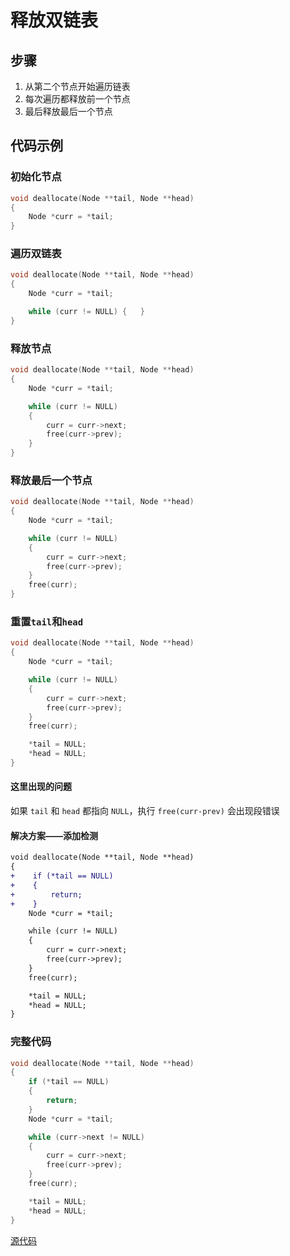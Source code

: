 # 释放双链表

## 步骤

1. 从第二个节点开始遍历链表
2. 每次遍历都释放前一个节点
3. 最后释放最后一个节点

## 代码示例

### 初始化节点

```c
void deallocate(Node **tail, Node **head)
{
    Node *curr = *tail;
}
```

### 遍历双链表

```c
void deallocate(Node **tail, Node **head)
{
    Node *curr = *tail;

    while (curr != NULL) {   }
}
```

### 释放节点

```c
void deallocate(Node **tail, Node **head)
{
    Node *curr = *tail;

    while (curr != NULL) 
    {
        curr = curr->next;
        free(curr->prev);
    }
}
```

### 释放最后一个节点

```c
void deallocate(Node **tail, Node **head)
{
    Node *curr = *tail;

    while (curr != NULL) 
    {
        curr = curr->next;
        free(curr->prev);
    }
    free(curr);
}
```

### 重置`tail`和`head`


```c
void deallocate(Node **tail, Node **head)
{
    Node *curr = *tail;

    while (curr != NULL) 
    {
        curr = curr->next;
        free(curr->prev);
    }
    free(curr);

    *tail = NULL;
    *head = NULL;
}
```

#### 这里出现的问题

如果 `tail` 和 `head` 都指向 `NULL`，执行 `free(curr-prev)` 会出现段错误

#### 解决方案——添加检测

```diff
void deallocate(Node **tail, Node **head)
{
+    if (*tail == NULL)
+    {
+        return;
+    }
    Node *curr = *tail;

    while (curr != NULL) 
    {
        curr = curr->next;
        free(curr->prev);
    }
    free(curr);

    *tail = NULL;
    *head = NULL;
}
```

### 完整代码

```c
void deallocate(Node **tail, Node **head)
{
    if (*tail == NULL)
    {
        return;
    }
    Node *curr = *tail;

    while (curr->next != NULL) 
    {
        curr = curr->next;
        free(curr->prev);
    }
    free(curr);

    *tail = NULL;
    *head = NULL;
}
```

[源代码](释放双链表.c#L11)